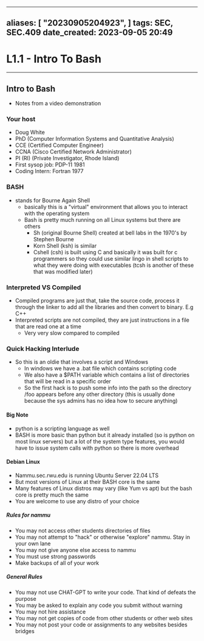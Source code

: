 
---
aliases: [ "20230905204923",  ]
tags: SEC, SEC.409
date_created: 2023-09-05 20:49
---
# L1.1 - Intro To Bash
---
## Intro to Bash
- Notes from a video demonstration

### Your host
- Doug White
- PhD (Computer Information Systems and Quantitative Analysis)
- CCE (Certified Computer Engineer)
- CCNA (Cisco Certified Network Administrator)
- PI (RI) (Private Investigator, Rhode Island)
- First sysop job: PDP-11 1981
- Coding Intern: Fortran 1977

### BASH
- stands for Bourne Again Shell
	- basically this is a "virtual" environment that allows you to interact with the operating system
	- Bash is pretty much running on all Linux systems but there are others
		- Sh (original Bourne Shell) created at bell labs in the 1970's by Stephen Bourne
		- Korn Shell (ksh) is similar
		- Cshell (csh) is built using C and basically it was built for c programmers so they could use similar lingo in shell scripts to what they were doing with executables (tcsh is another of these that was modified later)

### Interpreted VS Compiled
- Compiled programs are just that, take the source code, process it through the linker to add all the libraries and then convert to binary. E.g C++
- Interpreted scripts are not compiled, they are just instructions in a file that are read one at a time
	- Very very slow compared to compiled

### Quick Hacking Interlude
- So this is an oldie that involves a script and Windows
	- In windows we have a .bat file which contains scripting code
	- We also have a $PATH variable which contains a list of directories that will be read in a specific order
	- So the first hack is to push some info into the path so the directory /foo appears before any other directory (this is usually done because the sys admins has no idea how to secure anything)

#### Big Note
- python is a scripting language as well
- BASH is more basic than python but it already installed (so is python on most linux servers) but a lot of the system type features, you would have to issue system calls with python so there is more overhead

#### Debian Linux
- Nammu.sec.rwu.edu is running Ubuntu Server 22.04 LTS
- But most versions of Linux at their BASH core is the same
- Many features of Linux distros may vary (like Yum vs apt) but the bash core is pretty much the same
- You are welcome to use any distro of your choice

##### Rules for nammu
- You may not access other students directories of files
- You may not attempt to "hack" or otherwise "explore" nammu. Stay in your own lane
- You may not give anyone else access to nammu
- You must use strong passwords
- Make backups of all of your work

##### General Rules
- You may not use CHAT-GPT to write your code. That kind of defeats the purpose
- You may be asked to explain any code you submit without warning
- You may not hire assistance
- You may not get copies of code from other students or other web sites
- You may not post your code or assignments to any websites besides bridges